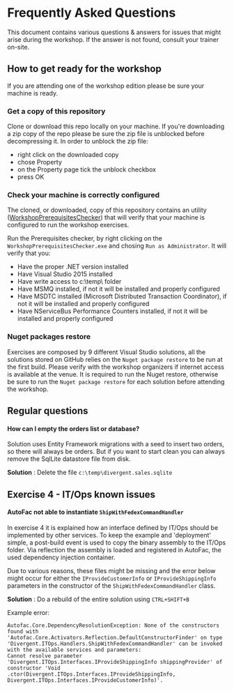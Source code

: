 # Frequently Asked Questions

This document contains various questions & answers for issues that might arise during the workshop. If the answer is not found, consult your trainer on-site.

## How to get ready for the workshop

If you are attending one of the workshop edition please be sure your machine is ready.

### Get a copy of this repository

Clone or download this repo locally on your machine. If you're downloading a zip copy of the repo please be sure the zip file is unblocked before decompressing it. In order to unblock the zip file:
 * right click on the downloaded copy
 * chose Property
 * on the Property page tick the unblock checkbox
 * press OK

### Check your machine is correctly configured

The cloned, or downloaded, copy of this repository contains an utility ([WorkshopPrerequisitesChecker](https://github.com/Particular/Workshop.Microservices/blob/master/WorkshopPrerequisitesChecker)) that will verify that your machine is configured to run the workshop exercises.

Run the Prerequisites checker, by right clicking on the `WorkshopPrerequisitesChecker.exe` and chosing `Run as Administrator`. It will verify that you:

- Have the proper .NET version installed
- Have Visual Studio 2015 installed
- Have write access to c:\temp\ folder
- Have MSMQ installed, if not it will be installed and properly configured
- Have MSDTC installed (Microsoft Distributed Transaction Coordinator), if not it will be installed and properly configured
- Have NServiceBus Performance Counters installed, if not it will be installed and properly configured

### Nuget packages restore

Exercises are composed by 9 different Visual Studio solutions, all the solutions stored on GitHub relies on the `Nuget package restore` to be run at the first build. Please verify with the workshop organizers if internet access is available at the venue. It is required to run the Nuget restore, otherwise be sure to run the `Nuget package restore` for each solution before attending the workshop.

## Regular questions

#### How can I empty the orders list or database?

Solution uses Entity Framework migrations with a seed to insert two orders, so there will always be orders. But if you want to start clean you can always remove the SqlLite datastore file from disk.

**Solution** : Delete the file `c:\temp\divergent.sales.sqlite`

## Exercise 4 - IT/Ops known issues

#### AutoFac not able to instantiate `ShipWithFedexCommandHandler`

In exercise 4 it is explained how an interface defined by IT/Ops should be implemented by other services. To keep the example and 'deployment' simple, a post-build event is used to copy the binary assembly to the IT/Ops folder. Via reflection the assembly is loaded and registered in AutoFac, the used dependency injection container.

Due to various reasons, these files might be missing and the error below might occur for either the `IProvideCustomerInfo` or `IProvideShippingInfo` parameters in the constructor of the `ShipWithFedexCommandHandler` class.

**Solution** : Do a rebuild of the entire solution using `CTRL+SHIFT+B`

Example error:
```
Autofac.Core.DependencyResolutionException: None of the constructors found with 'Autofac.Core.Activators.Reflection.DefaultConstructorFinder' on type 'Divergent.ITOps.Handlers.ShipWithFedexCommandHandler' can be invoked with the available services and parameters:
Cannot resolve parameter 'Divergent.ITOps.Interfaces.IProvideShippingInfo shippingProvider' of constructor 'Void .ctor(Divergent.ITOps.Interfaces.IProvideShippingInfo, Divergent.ITOps.Interfaces.IProvideCustomerInfo)'.
```

